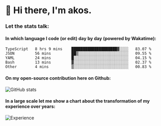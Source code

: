 # 👋 Hi there, I'm akos. 


### Let the stats talk:


#### In which language I code (or edit) day by day (powered by Wakatime): 

<!--START_SECTION:waka-->

```text
TypeScript   8 hrs 9 mins    ████████████████████▓░░░░   83.07 %
JSON         56 mins         ██▒░░░░░░░░░░░░░░░░░░░░░░   09.55 %
YAML         24 mins         █░░░░░░░░░░░░░░░░░░░░░░░░   04.15 %
Bash         13 mins         ▓░░░░░░░░░░░░░░░░░░░░░░░░   02.37 %
Other        4 mins          ▒░░░░░░░░░░░░░░░░░░░░░░░░   00.83 %
```

<!--END_SECTION:waka-->

#### On my open-source contribution here on Github:
 
![GitHub stats](https://github-readme-stats.vercel.app/api?username=akosbalasko)

#### In a large scale let me show a chart about the transformation of my experience over years:   

![Experience](https://cr-skills-chart-widget.azurewebsites.net/api/api?username=akosbalasko)
